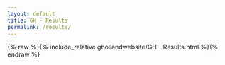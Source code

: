 ```yaml
---
layout: default
title: GH - Results
permalink: /results/
---
```


{% raw %}{% include_relative ghollandwebsite/GH - Results.html %}{% endraw %}